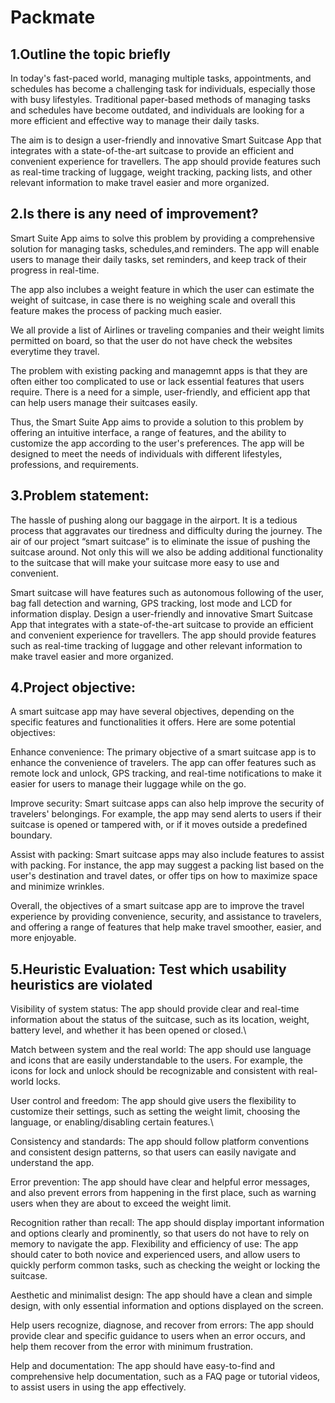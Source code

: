 # Packmate

## 1.Outline the topic briefly
In today's fast-paced world, managing multiple tasks, appointments, and schedules has
become a challenging task for individuals, especially those with busy lifestyles. Traditional
paper-based methods of managing tasks and schedules have become outdated, and
individuals are looking for a more efficient and effective way to manage their daily tasks.

The aim is to design a user-friendly and innovative Smart Suitcase App that integrates with a
state-of-the-art suitcase to provide an efficient and convenient experience for travellers. The
app should provide features such as real-time tracking of luggage, weight tracking, packing
lists, and other relevant information to make travel easier and more organized.

## 2.Is there is any need of improvement?
Smart Suite App aims to solve this problem by providing a comprehensive solution for
managing tasks, schedules,and reminders. The app will enable users to manage their daily
tasks, set reminders, and keep track of their progress in real-time.

The app also inclubes a weight feature in which the user can estimate the weight of suitcase,
in case there is no weighing scale and overall this feature makes the process of packing much
easier.

We all provide a list of Airlines or traveling companies and their weight limits permitted on
board, so that the user do not have check the websites everytime they travel.

The problem with existing packing and managemnt apps is that they are often either too
complicated to use or lack essential features that users require. There is a need for a simple,
user-friendly, and efficient app that can help users manage their suitcases easily.

Thus, the Smart Suite App aims to provide a solution to this problem by offering an intuitive
interface, a range of features, and the ability to customize the app according to the user's
preferences. The app will be designed to meet the needs of individuals with different
lifestyles, professions, and requirements.

## 3.Problem statement:
The hassle of pushing along our baggage in the airport. It is a tedious process that aggravates
our tiredness and difficulty during the journey. The air of our project “smart suitcase” is to
eliminate the issue of pushing the suitcase around. Not only this will we also be adding
additional functionality to the suitcase that will make your suitcase more easy to use and
convenient. 

Smart suitcase will have features such as autonomous following of the user, bag
fall detection and warning, GPS tracking, lost mode and LCD for information display. Design
a user-friendly and innovative Smart Suitcase App that integrates with a state-of-the-art
suitcase to provide an efficient and convenient experience for travellers. The app should
provide features such as real-time tracking of luggage and other relevant information to make
travel easier and more organized.

## 4.Project objective:
A smart suitcase app may have several objectives, depending on the specific features and
functionalities it offers. Here are some potential objectives:

Enhance convenience: The primary objective of a smart suitcase app is to enhance the
convenience of travelers. The app can offer features such as remote lock and unlock, GPS
tracking, and real-time notifications to make it easier for users to manage their luggage while
on the go.

Improve security: Smart suitcase apps can also help improve the security of travelers'
belongings. For example, the app may send alerts to users if their suitcase is opened or
tampered with, or if it moves outside a predefined boundary.

Assist with packing: Smart suitcase apps may also include features to assist with packing.
For instance, the app may suggest a packing list based on the user's destination and travel
dates, or offer tips on how to maximize space and minimize wrinkles.

Overall, the objectives of a smart suitcase app are to improve the travel experience by
providing convenience, security, and assistance to travelers, and offering a range of features
that help make travel smoother, easier, and more enjoyable.

## 5.Heuristic Evaluation: Test which usability heuristics are violated
Visibility of system status: The app should provide clear and real-time information about the
status of the suitcase, such as its location, weight, battery level, and whether it has been
opened or closed.\

Match between system and the real world: The app should use language and icons that are
easily understandable to the users. For example, the icons for lock and unlock should be
recognizable and consistent with real-world locks.

User control and freedom: The app should give users the flexibility to customize their
settings, such as setting the weight limit, choosing the language, or enabling/disabling certain
features.\

Consistency and standards: The app should follow platform conventions and consistent
design patterns, so that users can easily navigate and understand the app.

Error prevention: The app should have clear and helpful error messages, and also prevent
errors from happening in the first place, such as warning users when they are about to exceed
the weight limit.

Recognition rather than recall: The app should display important information and options
clearly and prominently, so that users do not have to rely on memory to navigate the app.
Flexibility and efficiency of use: The app should cater to both novice and experienced users,
and allow users to quickly perform common tasks, such as checking the weight or locking the
suitcase.

Aesthetic and minimalist design: The app should have a clean and simple design, with only
essential information and options displayed on the screen.

Help users recognize, diagnose, and recover from errors: The app should provide clear and
specific guidance to users when an error occurs, and help them recover from the error with
minimum frustration.

Help and documentation: The app should have easy-to-find and comprehensive help
documentation, such as a FAQ page or tutorial videos, to assist users in using the app
effectively.
